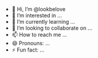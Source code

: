 - 👋 Hi, I’m @lookbelove
- 👀 I’m interested in ...
- 🌱 I’m currently learning ...
- 💞️ I’m looking to collaborate on ...
- 📫 How to reach me ...
- 😄 Pronouns: ...
- ⚡ Fun fact: ...

<!---
lookbelove/lookbelove is a ✨ special ✨ repository because its `README.md` (this file) appears on your GitHub profile.
You can click the Preview link to take a look at your changes.
--->
